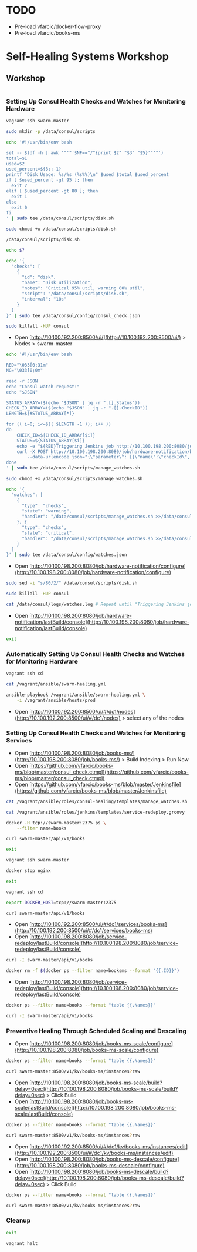 TODO
====

* Pre-load vfarcic/docker-flow-proxy
* Pre-load vfarcic/books-ms

Self-Healing Systems Workshop
=============================

Workshop
--------

```bash
```

### Setting Up Consul Health Checks and Watches for Monitoring Hardware

```bash
vagrant ssh swarm-master

sudo mkdir -p /data/consul/scripts

echo '#!/usr/bin/env bash

set -- $(df -h | awk '"'"'$NF=="/"{print $2" "$3" "$5}'"'"')
total=$1
used=$2
used_percent=${3::-1}
printf "Disk Usage: %s/%s (%s%%)\n" $used $total $used_percent
if [ $used_percent -gt 95 ]; then
  exit 2
elif [ $used_percent -gt 80 ]; then
  exit 1
else
  exit 0
fi
' | sudo tee /data/consul/scripts/disk.sh

sudo chmod +x /data/consul/scripts/disk.sh

/data/consul/scripts/disk.sh

echo $?

echo '{
  "checks": [
    {
      "id": "disk",
      "name": "Disk utilization",
      "notes": "Critical 95% util, warning 80% util",
      "script": "/data/consul/scripts/disk.sh",
      "interval": "10s"
    }
  ]
}' | sudo tee /data/consul/config/consul_check.json

sudo killall -HUP consul
```

* Open [http://10.100.192.200:8500/ui/](http://10.100.192.200:8500/ui/) > Nodes > swarm-master

```bash
echo '#!/usr/bin/env bash

RED="\033[0;31m"
NC="\033[0;0m"

read -r JSON
echo "Consul watch request:"
echo "$JSON"

STATUS_ARRAY=($(echo "$JSON" | jq -r ".[].Status"))
CHECK_ID_ARRAY=($(echo "$JSON" | jq -r ".[].CheckID"))
LENGTH=${#STATUS_ARRAY[*]}

for (( i=0; i<=$(( $LENGTH -1 )); i++ ))
do
    CHECK_ID=${CHECK_ID_ARRAY[$i]}
    STATUS=${STATUS_ARRAY[$i]}
    echo -e "${RED}Triggering Jenkins job http://10.100.198.200:8080/job/hardware-notification/build${NC}"
    curl -X POST http://10.100.198.200:8080/job/hardware-notification/build \
        --data-urlencode json="{\"parameter\": [{\"name\":\"checkId\", \"value\":\"$CHECK_ID\"}, {\"name\":\"status\", \"value\":\"$STATUS\"}]}"
done
' | sudo tee /data/consul/scripts/manage_watches.sh

sudo chmod +x /data/consul/scripts/manage_watches.sh

echo '{
  "watches": [
    {
      "type": "checks",
      "state": "warning",
      "handler": "/data/consul/scripts/manage_watches.sh >>/data/consul/logs/watches.log"
    }, {
      "type": "checks",
      "state": "critical",
      "handler": "/data/consul/scripts/manage_watches.sh >>/data/consul/logs/watches.log"
    }
  ]
}' | sudo tee /data/consul/config/watches.json
```

* Open [http://10.100.198.200:8080/job/hardware-notification/configure](http://10.100.198.200:8080/job/hardware-notification/configure)

```bash
sudo sed -i "s/80/2/" /data/consul/scripts/disk.sh

sudo killall -HUP consul

cat /data/consul/logs/watches.log # Repeat until "Triggering Jenkins job"...
```

* Open [http://10.100.198.200:8080/job/hardware-notification/lastBuild/console](http://10.100.198.200:8080/job/hardware-notification/lastBuild/console)

```bash
exit
```

### Automatically Setting Up Consul Health Checks and Watches for Monitoring Hardware

```bash
vagrant ssh cd

cat /vagrant/ansible/swarm-healing.yml

ansible-playbook /vagrant/ansible/swarm-healing.yml \
    -i /vagrant/ansible/hosts/prod
```

* Open [http://10.100.192.200:8500/ui/#/dc1/nodes](http://10.100.192.200:8500/ui/#/dc1/nodes) > select any of the nodes

### Setting Up Consul Health Checks and Watches for Monitoring Services

* Open [http://10.100.198.200:8080/job/books-ms/](http://10.100.198.200:8080/job/books-ms/) > Build Indexing > Run Now
* Open [https://github.com/vfarcic/books-ms/blob/master/consul_check.ctmpl](https://github.com/vfarcic/books-ms/blob/master/consul_check.ctmpl)
* Open [https://github.com/vfarcic/books-ms/blob/master/Jenkinsfile](https://github.com/vfarcic/books-ms/blob/master/Jenkinsfile)

```bash
cat /vagrant/ansible/roles/consul-healing/templates/manage_watches.sh

cat /vagrant/ansible/roles/jenkins/templates/service-redeploy.groovy

docker -H tcp://swarm-master:2375 ps \
    --filter name=books

curl swarm-master/api/v1/books

exit

vagrant ssh swarm-master

docker stop nginx

exit

vagrant ssh cd

export DOCKER_HOST=tcp://swarm-master:2375

curl swarm-master/api/v1/books
```

* Open [http://10.100.192.200:8500/ui/#/dc1/services/books-ms](http://10.100.192.200:8500/ui/#/dc1/services/books-ms)
* Open [http://10.100.198.200:8080/job/service-redeploy/lastBuild/console](http://10.100.198.200:8080/job/service-redeploy/lastBuild/console)

```bash
curl -I swarm-master/api/v1/books

docker rm -f $(docker ps --filter name=booksms --format "{{.ID}}")
```

* Open [http://10.100.198.200:8080/job/service-redeploy/lastBuild/console](http://10.100.198.200:8080/job/service-redeploy/lastBuild/console)

```bash
docker ps --filter name=books --format "table {{.Names}}"

curl -I swarm-master/api/v1/books
```

### Preventive Healing Through Scheduled Scaling and Descaling

* Open [http://10.100.198.200:8080/job/books-ms-scale/configure](http://10.100.198.200:8080/job/books-ms-scale/configure)

```bash
docker ps --filter name=books --format "table {{.Names}}"

curl swarm-master:8500/v1/kv/books-ms/instances?raw
```

* Open [http://10.100.198.200:8080/job/books-ms-scale/build?delay=0sec](http://10.100.198.200:8080/job/books-ms-scale/build?delay=0sec) > Click Build
* Open [http://10.100.198.200:8080/job/books-ms-scale/lastBuild/console](http://10.100.198.200:8080/job/books-ms-scale/lastBuild/console)

```bash
docker ps --filter name=books --format "table {{.Names}}"

curl swarm-master:8500/v1/kv/books-ms/instances?raw
```

* Open [http://10.100.192.200:8500/ui/#/dc1/kv/books-ms/instances/edit](http://10.100.192.200:8500/ui/#/dc1/kv/books-ms/instances/edit)
* Open [http://10.100.198.200:8080/job/books-ms-descale/configure](http://10.100.198.200:8080/job/books-ms-descale/configure)
* Open [http://10.100.198.200:8080/job/books-ms-descale/build?delay=0sec](http://10.100.198.200:8080/job/books-ms-descale/build?delay=0sec) > Click Build

```bash
docker ps --filter name=books --format "table {{.Names}}"

curl swarm-master:8500/v1/kv/books-ms/instances?raw
```

### Cleanup

```bash
exit

vagrant halt
```
